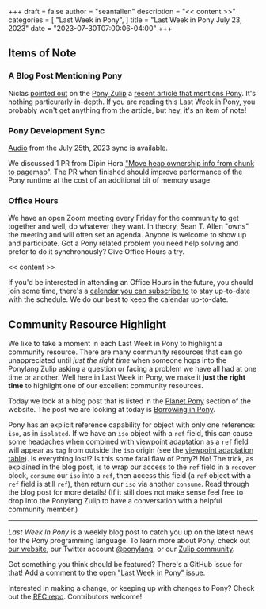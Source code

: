 +++
draft = false
author = "seantallen"
description = "<< content >>"
categories = [
    "Last Week in Pony",
]
title = "Last Week in Pony July 23, 2023"
date = "2023-07-30T07:00:06-04:00"
+++

## Items of Note

### A Blog Post Mentioning Pony

Niclas [pointed out](https://ponylang.zulipchat.com/#narrow/stream/189934-general/topic/Pony.20in.20article) on the [Pony Zulip](https://ponylang.zulipchat.com/#all_messages) a [recent article that mentions Pony](https://hackernoon.com/the-new-wave-of-programming-languages-exploring-the-hidden-gems). It's nothing particurarly in-depth. If you are reading this Last Week in Pony, you probably won't get anything from the article, but hey, it's an item of note!

### Pony Development Sync

[Audio](https://sync-recordings.ponylang.io/r/2023_07_25.m4a) from the July 25th, 2023 sync is available.

We discussed 1 PR from Dipin Hora ["Move heap ownership info from chunk to pagemap"](https://github.com/ponylang/ponyc/pull/4368). The PR when finished should improve performance of the Pony runtime at the cost of an additional bit of memory usage.

### Office Hours

We have an open Zoom meeting every Friday for the community to get together and well, do whatever they want. In theory, Sean T. Allen "owns" the meeting and will often set an agenda. Anyone is welcome to show up and participate. Got a Pony related problem you need help solving and prefer to do it synchronously? Give Office Hours a try.

<< content >>

If you'd be interested in attending an Office Hours in the future, you should join some time, there's a [calendar you can subscribe to](https://calendar.google.com/calendar/ical/4465e68ae24131ae00461a40893f2637a2c9ac510e311a44ff78680e2f183ce3%40group.calendar.google.com/public/basic.ics) to stay up-to-date with the schedule. We do our best to keep the calendar up-to-date.

## Community Resource Highlight

We like to take a moment in each Last Week in Pony to highlight a community resource. There are many community resources that can go unappreciated until _just the right time_ when someone hops into the Ponylang Zulip asking a question or facing a problem we have all had at one time or another. Well here in Last Week in Pony, we make it **just the right time** to highlight one of our excellent community resources.

Today we look at a blog post that is listed in the [Planet Pony](https://www.ponylang.io/community/planet-pony/) section of the website. The post we are looking at today is [Borrowing in Pony](https://bluishcoder.co.nz/2016/07/18/borrowing-in-pony.html).

Pony has an explicit reference capability for object with only one reference: `iso`, as in `isolated`. If we have an `iso` object with a `ref` field, this can cause some headaches when combined with viewpoint adaptation as a `ref` field will appear as `tag` from outside the `iso` origin (see the [viewpoint adaptation table](https://tutorial.ponylang.io/reference-capabilities/combining-capabilities.html#viewpoint-adaptation)). Is everything lost!? Is this some fatal flaw of Pony?! No! The trick, as explained in the blog post, is to wrap our access to the `ref` field in a `recover` block, `consume` our `iso` into a `ref`, then access this field (a `ref` object with a `ref` field is still `ref`), then return our `iso` via another `consume`. Read through the blog post for more details! (If it still does not make sense feel free to drop into the Ponylang Zulip to have a conversation with a helpful community member.)

---

_Last Week In Pony_ is a weekly blog post to catch you up on the latest news for the Pony programming language. To learn more about Pony, check out [our website](https://ponylang.io), our Twitter account [@ponylang](https://twitter.com/ponylang), or our [Zulip community](https://ponylang.zulipchat.com).

Got something you think should be featured? There's a GitHub issue for that! Add a comment to the [open "Last Week in Pony" issue](https://github.com/ponylang/ponylang.github.io/issues?q=is%3Aissue+is%3Aopen+label%3Alast-week-in-pony).

Interested in making a change, or keeping up with changes to Pony? Check out the [RFC repo](https://github.com/ponylang/rfcs). Contributors welcome!
